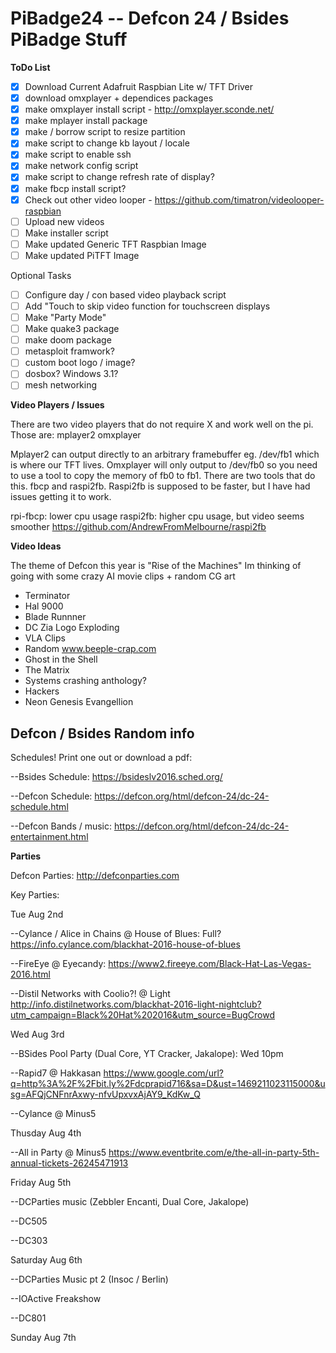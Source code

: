 # PiBadge24 -- Defcon 24 / Bsides PiBadge Stuff

__ToDo List__

  
  - [x] Download Current Adafruit Raspbian Lite w/ TFT Driver
  - [x] download omxplayer + dependices packages
  - [x] make omxplayer install script - http://omxplayer.sconde.net/
  - [x] make mplayer install package
  - [x] make / borrow script to resize partition
  - [x] make script to change kb layout / locale
  - [x] make script to enable ssh
  - [x] make network config script
  - [x] make script to change refresh rate of display?
  - [x] make fbcp install script? 
  - [x] Check out other video looper - https://github.com/timatron/videolooper-raspbian
  - [ ] Upload new videos
  - [ ] Make installer script
  - [ ] Make updated Generic TFT Raspbian Image
  - [ ] Make updated PiTFT Image
  
Optional Tasks
  - [ ] Configure day / con based video playback script
  - [ ] Add "Touch to skip video function for touchscreen displays
  - [ ] Make "Party Mode"
  - [ ] Make quake3 package
  - [ ] make doom package
  - [ ] metasploit framwork? 
  - [ ] custom boot logo / image?
  - [ ] dosbox? Windows 3.1?
  - [ ] mesh networking

__Video Players / Issues__

There are two video players that do not require X and work well on the pi. Those are:
mplayer2
omxplayer

Mplayer2 can output directly to an arbitrary framebuffer eg. /dev/fb1 which is where our TFT lives. Omxplayer will only output to /dev/fb0 so you need to use a tool to copy the memory of fb0 to fb1. There are two tools that do this. fbcp and raspi2fb. Raspi2fb is supposed to be faster, but I have had issues getting it to work.

rpi-fbcp: lower cpu usage 
raspi2fb: higher cpu usage, but video seems smoother https://github.com/AndrewFromMelbourne/raspi2fb

__Video Ideas__

The theme of Defcon this year is "Rise of the Machines" Im thinking of going with some crazy AI movie clips + random CG art 

* Terminator
* Hal 9000
* Blade Runnner
* DC Zia Logo Exploding
* VLA Clips
* Random www.beeple-crap.com
* Ghost in the Shell
* The Matrix
* Systems crashing anthology?
* Hackers
* Neon Genesis Evangellion

## Defcon / Bsides Random info

Schedules! Print one out or download a pdf:

--Bsides Schedule: https://bsideslv2016.sched.org/

--Defcon Schedule: https://defcon.org/html/defcon-24/dc-24-schedule.html

--Defcon Bands / music: https://defcon.org/html/defcon-24/dc-24-entertainment.html


__Parties__

Defcon Parties: http://defconparties.com

Key Parties:

Tue Aug 2nd

--Cylance / Alice in Chains @ House of Blues: Full? https://info.cylance.com/blackhat-2016-house-of-blues

--FireEye @ Eyecandy: https://www2.fireeye.com/Black-Hat-Las-Vegas-2016.html

--Distil Networks with Coolio?! @ Light http://info.distilnetworks.com/blackhat-2016-light-nightclub?utm_campaign=Black%20Hat%202016&utm_source=BugCrowd


Wed Aug 3rd

--BSides Pool Party (Dual Core, YT Cracker, Jakalope): Wed 10pm

--Rapid7 @ Hakkasan https://www.google.com/url?q=http%3A%2F%2Fbit.ly%2Fdcprapid716&sa=D&ust=1469211023115000&usg=AFQjCNFnrAxwy-nfvUpxvxAjAY9_KdKw_Q

--Cylance @ Minus5


Thusday Aug 4th

--All in Party @ Minus5 https://www.eventbrite.com/e/the-all-in-party-5th-annual-tickets-26245471913


Friday Aug 5th

--DCParties music (Zebbler Encanti, Dual Core, Jakalope)

--DC505

--DC303


Saturday Aug 6th

--DCParties Music pt 2 (Insoc / Berlin)

--IOActive Freakshow

--DC801


Sunday Aug 7th
